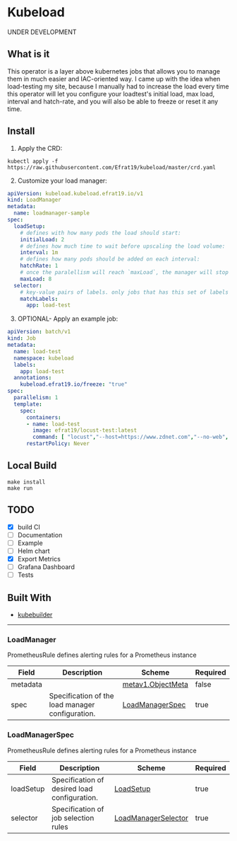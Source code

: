 # Kubeload

UNDER DEVELOPMENT

## What is it

This operator is a layer above kubernetes jobs that allows you to manage them in much easier and IAC-oriented way.
I came up with the idea when load-testing my site, because I manually had to increase the load every time
this operator will let you configure your loadtest's initial load, max load, interval and hatch-rate, and you will also be able to freeze or reset it any time.

## Install

1. Apply the CRD:
```console
kubectl apply -f https://raw.githubusercontent.com/Efrat19/kubeload/master/crd.yaml
```
2. Customize your load manager:
```yaml
apiVersion: kubeload.kubeload.efrat19.io/v1
kind: LoadManager
metadata:
  name: loadmanager-sample
spec:
  loadSetup:
    # defines with how many pods the load should start:
    initialLoad: 2
    # defines how much time to wait before upscaling the load volume:
    interval: 1m
    # defines how many pods should be added on each interval:
    hatchRate: 1
    # once the paralellism will reach `maxLoad`, the manager will stop increasing the pods count.
    maxLoad: 8
  selector:
    # key-value pairs of labels. only jobs that has this set of labels will be controlled by this manager
    matchLabels:
      app: load-test
```
3. OPTIONAL- Apply an example job: 
```yaml
apiVersion: batch/v1
kind: Job
metadata:
  name: load-test
  namespace: kubeload
  labels:
    app: load-test
  annotations:
    kubeload.efrat19.io/freeze: "true"
spec:
  parallelism: 1
  template:
    spec:
      containers:
      - name: load-test
        image: efrat19/locust-test:latest
        command: [ "locust","--host=https://www.zdnet.com","--no-web", "-c 1", "-r 1"]
      restartPolicy: Never
```
## Local Build

```console
make install
make run
```
## TODO

- [X] build CI
- [ ] Documentation
- [ ] Example
- [ ] Helm chart
- [X] Export Metrics
- [ ] Grafana Dashboard
- [ ] Tests
 
## Built With
- [kubebuilder](https://book.kubebuilder.io/quick-start.html)











-------

### LoadManager

PrometheusRule defines alerting rules for a Prometheus instance

| Field | Description | Scheme | Required |
| ----- | ----------- | ------ | -------- |
| metadata |  | [metav1.ObjectMeta](https://kubernetes.io/docs/reference/generated/kubernetes-api/v1.17/#objectmeta-v1-meta) | false |
| spec | Specification of the load manager configuration. | [LoadManagerSpec](#LoadManagerSpec) | true |

### LoadManagerSpec

PrometheusRule defines alerting rules for a Prometheus instance

| Field | Description | Scheme | Required |
| ----- | ----------- | ------ | -------- |
| loadSetup | Specification of desired load configuration. | [LoadSetup](#LoadManagerSpec) | true |
| selector | Specification of job selection rules | [LoadManagerSelector](#LoadManagerSpec) | true |
